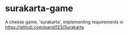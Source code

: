 # surakarta-game
A cheese game, 'surakarta', implementing requirements in https://github.com/panjd123/Surakarta
